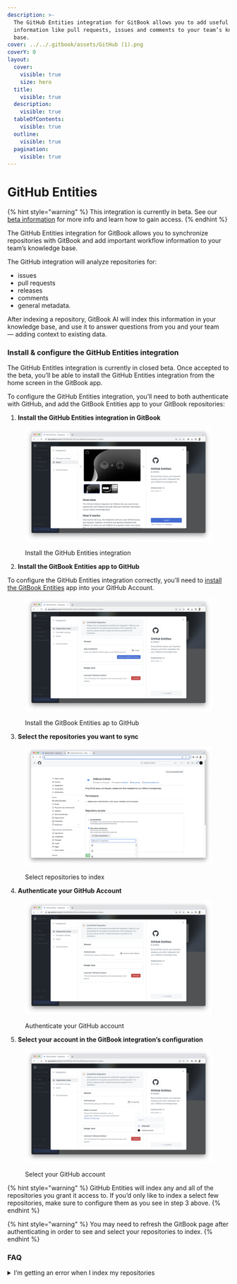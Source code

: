 ```yaml
---
description: >-
  The GitHub Entities integration for GitBook allows you to add useful
  information like pull requests, issues and comments to your team’s knowledge
  base.
cover: ../../.gitbook/assets/GitHub (1).png
coverY: 0
layout:
  cover:
    visible: true
    size: hero
  title:
    visible: true
  description:
    visible: true
  tableOfContents:
    visible: true
  outline:
    visible: true
  pagination:
    visible: true
---
```


# GitHub Entities

{% hint style="warning" %}
This integration is currently in beta. See our [beta information](./) for more info and learn how to gain access.
{% endhint %}

The GitHub Entities integration for GitBook allows you to synchronize repositories with GitBook and add important workflow information to your team’s knowledge base.

The GitHub integration will analyze repositories for:

- issues
- pull requests
- releases
- comments
- general metadata.

After indexing a repository, GitBook AI will index this information in your knowledge base, and use it to answer questions from you and your team — adding context to existing data.

### Install & configure the GitHub Entities integration

The GitHub Entitles integration is currently in closed beta. Once accepted to the beta, you’ll be able to install the GitHub Entities integration from the home screen in the GitBook app.

To configure the GitHub Entities integration, you’ll need to both authenticate with GitHub, and add the GitBook Entities app to your GitBook repositories:

1. **Install the GitHub Entities integration in GitBook**

<figure><img src="../../.gitbook/assets/Screenshot 2023-10-11 at 13.34.39.png" alt="A GitBook screenshot showing how to install the GitHub Entities integration" ><figcaption><p>Install the GitHub Entities integration</p></figcaption></figure>

2. **Install the GitBook Entities app to GitHub**

To configure the GitHub Entities integration correctly, you’ll need to [install the GitBook Entities](https://github.com/apps/gitbook-entities/) app into your GitHub Account.

<figure><img src="../../.gitbook/assets/Screenshot 2023-10-11 at 13.34.45.png" alt="A GitBook screenshot showing installation of the GitBook Entities app on GitHub" ><figcaption><p>Install the GitBook Entities ap to GitHub</p></figcaption></figure>

3. **Select the repositories you want to sync**

<figure><img src="../../.gitbook/assets/Screenshot 2023-10-05 at 11.17.54.png" alt="A GitBook screenshot showing repository selection" ><figcaption><p>Select repositories to index</p></figcaption></figure>

4. **Authenticate your GitHub Account**

<figure><img src="../../.gitbook/assets/Screenshot 2023-10-11 at 13.36.09.png" alt="A GitBook screenshot showing GitHub authentication" ><figcaption><p>Authenticate your GitHub account</p></figcaption></figure>

5. **Select your account in the GitBook integration’s configuration**

<figure><img src="../../.gitbook/assets/Screenshot 2023-10-11 at 15.35.42.png" alt="A GitBook screenshot showing account selection" ><figcaption><p>Select your GitHub account</p></figcaption></figure>

{% hint style="warning" %}
GitHub Entities will index any and all of the repositories you grant it access to. If you’d only like to index a select few repositories, make sure to configure them as you see in step 3 above.
{% endhint %}

{% hint style="warning" %}
You may need to refresh the GitBook page after authenticating in order to see and select your repositories to index.
{% endhint %}

### FAQ

<details>

<summary>I’m getting an error when I index my repositories</summary>

This could be because your GitHub account is not properly authenticated in your GitBook space. Head to the configuration section for the GitHub Entities integration and try to authenticate your user account again.

</details>
